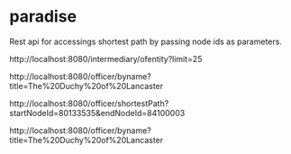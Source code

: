 # paradise

Rest api for accessings shortest path by passing node ids as parameters.


http://localhost:8080/intermediary/ofentity?limit=25

http://localhost:8080/officer/byname?title=The%20Duchy%20of%20Lancaster

http://localhost:8080/officer/shortestPath?startNodeId=80133535&endNodeId=84100003

http://localhost:8080/officer/byname?title=The%20Duchy%20of%20Lancaster
